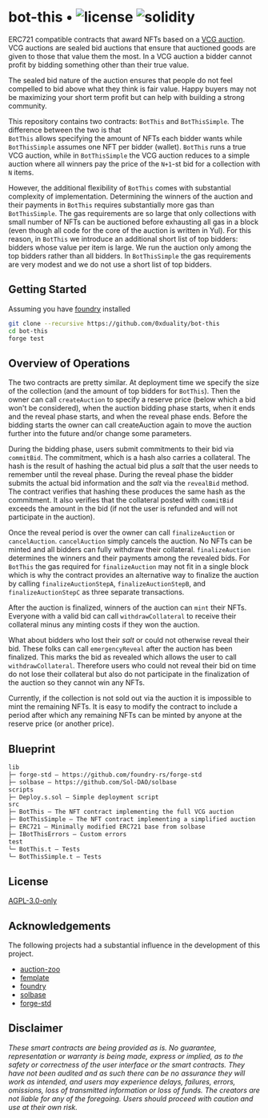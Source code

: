 # bot-this • ![license](https://img.shields.io/github/license/0xduality/bot-this?label=license) ![solidity](https://img.shields.io/badge/solidity-^0.8.16-lightgrey)

ERC721 compatible contracts that award NFTs based on a [VCG auction](https://en.wikipedia.org/wiki/Vickrey%E2%80%93Clarke%E2%80%93Groves_auction). 
VCG auctions are sealed bid auctions that ensure that auctioned goods are given to those that value them the most.
In a VCG auction a bidder cannot profit by bidding something other than their true value.

The sealed bid nature of the auction ensures that people do not feel compelled to bid above what they think is fair value.
Happy buyers may not be maximizing your short term profit but can help with building a strong community.

This repository contains two contracts: `BotThis` and `BotThisSimple`. The difference between the two is that  
`BotThis` allows specifying the amount of NFTs each bidder wants while `BotThisSimple` assumes one NFT per bidder (wallet).
`BotThis` runs a true VCG auction, while in `BotThisSimple` the VCG auction reduces to a simple auction where
all winners pay the price of the `N+1`-st bid for a collection with `N` items.

However, the additional flexibility of `BotThis` comes with substantial complexity of implementation. 
Determining the winners of the auction and their payments in `BotThis` requires substantially more gas
than `BotThisSimple`. The gas requirements are so large that only collections with small number of NFTs 
can be auctioned before exhausting all gas in a block (even though all code for the core of the auction is 
written in Yul). For this reason, in `BotThis` we introduce an additional short list of top bidders: 
bidders whose value per item is large. We run the auction only among the top bidders rather than all bidders.
In `BotThisSimple` the gas requirements are very modest and we do not use a short list of top bidders.

## Getting Started

Assuming you have [foundry](https://getfoundry.sh/) installed
```sh
git clone --recursive https://github.com/0xduality/bot-this
cd bot-this
forge test
```

## Overview of Operations

The two contracts are pretty similar. At deployment time we specify the size of the collection (and the amount of top bidders for 
`BotThis`). Then the owner can call `createAuction` to specify a reserve price (below which a bid won't be considered), when the auction 
bidding phase starts, when it ends and the reveal phase starts, and when the reveal phase ends. Before the bidding starts the owner 
can call createAuction again to move the auction further into the future and/or change some parameters.

During the bidding phase, users submit 
commitments to their bid via `commitBid`. The commitment, which is a hash also carries a collateral. The hash is the result of hashing 
the actual bid plus a _salt_ that the user needs to remember until the reveal phase. During the reveal phase the bidder submits the 
actual bid information and the _salt_ via the `revealBid` method. The contract verifies that hashing these produces the same hash as 
the commitment. It also verifies that the collateral posted with `commitBid` exceeds the amount in the bid (if not the user is refunded
and will not participate in the auction). 

Once the reveal period is over the owner can call `finalizeAuction` or `cancelAuction`. `cancelAuction` simply cancels the auction. No NFTs can be minted and all bidders can fully withdraw their collateral. `finalizeAuction` determines the winners and their payments among the revealed bids. 
For `BotThis` the gas required for `finalizeAuction` may not fit in a single block which is why the contract provides an alternative way to finalize the auction by calling `finalizeAuctionStepA`, `finalizeAuctionStepB`, and `finalizeAuctionStepC` as three separate transactions.

After the auction is finalized, winners of the auction can `mint` their NFTs. Everyone with a valid bid can call `withdrawCollateral` to receive their collateral minus any minting costs if they won the auction. 

What about bidders who lost their _salt_ or could not otherwise reveal their bid. These folks can call `emergencyReveal` after the auction has been finalized. This marks the bid as revealed which allows the user to call `withdrawCollateral`. Therefore users who could not reveal their bid on time do not lose their collateral but also do not participate in the finalization of the auction so they cannot win any NFTs.

Currently, if the collection is not sold out via the auction it is impossible to mint the remaining NFTs. It is easy to modify the contract to include a period after which any remaining NFTs can be minted by anyone at the reserve price (or another price).

## Blueprint

```ml
lib
├─ forge-std — https://github.com/foundry-rs/forge-std
├─ solbase — https://github.com/Sol-DAO/solbase
scripts
├─ Deploy.s.sol — Simple deployment script
src
├─ BotThis — The NFT contract implementing the full VCG auction
├─ BotThisSimple — The NFT contract implementing a simplified auction
├─ ERC721 — Minimally modified ERC721 base from solbase
├─ IBotThisErrors — Custom errors
test
└─ BotThis.t — Tests
└─ BotThisSimple.t — Tests
```

## License

[AGPL-3.0-only](https://github.com/0xduality/bot-this/blob/main/LICENSE)


## Acknowledgements

The following projects had a substantial influence in the development of this project.

- [auction-zoo](https://github.com/a16z/auction-zoo)
- [femplate](https://github.com/abigger87/femplate)
- [foundry](https://github.com/foundry-rs/foundry)
- [solbase](https://github.com/Sol-DAO/solmate)
- [forge-std](https://github.com/brockelmore/forge-std)


## Disclaimer

_These smart contracts are being provided as is. No guarantee, representation or warranty is being made, express or implied, as to the safety or correctness of the user interface or the smart contracts. They have not been audited and as such there can be no assurance they will work as intended, and users may experience delays, failures, errors, omissions, loss of transmitted information or loss of funds. The creators are not liable for any of the foregoing. Users should proceed with caution and use at their own risk._
